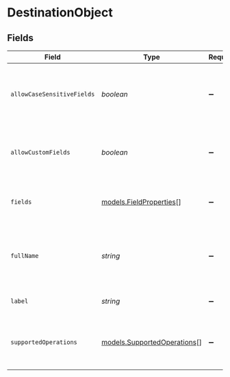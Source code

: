 # DestinationObject


## Fields

| Field                                                                          | Type                                                                           | Required                                                                       | Description                                                                    | Example                                                                        |
| ------------------------------------------------------------------------------ | ------------------------------------------------------------------------------ | ------------------------------------------------------------------------------ | ------------------------------------------------------------------------------ | ------------------------------------------------------------------------------ |
| `allowCaseSensitiveFields`                                                     | *boolean*                                                                      | :heavy_minus_sign:                                                             | Whether or not field names and labels are case sensitive on this object.       | true                                                                           |
| `allowCustomFields`                                                            | *boolean*                                                                      | :heavy_minus_sign:                                                             | Whether or not you can define custom fields on this object.                    | true                                                                           |
| `fields`                                                                       | [models.FieldProperties](../models/fieldproperties.md)[]                       | :heavy_minus_sign:                                                             | A list of fields associated with this destination.                             |                                                                                |
| `fullName`                                                                     | *string*                                                                       | :heavy_minus_sign:                                                             | The full name for this object. This is used to identify the object in the API. | user                                                                           |
| `label`                                                                        | *string*                                                                       | :heavy_minus_sign:                                                             | The label for this object.                                                     | User                                                                           |
| `supportedOperations`                                                          | [models.SupportedOperations](../models/supportedoperations.md)[]               | :heavy_minus_sign:                                                             | A list of the operations this object supports when being synced to.            | ["insert","update","upsert"]                                                   |